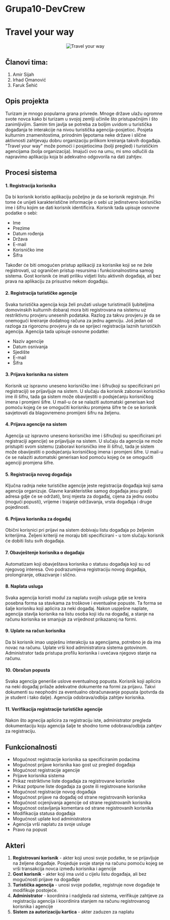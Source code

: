 # Grupa10-DevCrew

# Travel your way


<p align="center">
  
<img src="https://github.com/ooad-2017-2018/Grupa10-DevCrew/blob/master/Resources/logo.png" alt="Travel your way"/>

</p>
  



## Članovi tima: 
1. Amir Sijah
2. Irhad Omanović
3. Faruk Šehić

## Opis projekta

Turizam je mnogo popularna grana privrede. Mnoge države ulažu ogromne svote novca kako bi turizam u svojoj zemlji učinile što pristupačnijim i što zanimljivijim. Samim tim javlja se potreba za boljim uvidom u turistička događanja te interakcije na nivou turistička agencija-posjetioc. Posjeta kulturnim znamenitostima, prirodnim ljepotama neke države i slične aktivnosti zahtjevaju dobru organizaciju prilikom kreiranja takvih događaja. "Travel your way" može pomoći i posjetiocima (bolji pregled) i turističkim agencijama (bolja organizacija). Imajući ovo na umu, mi smo odlučili da napravimo aplikaciju koja bi adekvatno odgovorila na dati zahtjev.

## Procesi sistema

#### 1. Registracija korisnika

Da bi korisnik koristio aplikaciju poželjno je da se korisnik registruje. Pri tome će unijeti karakteristične informacije o sebi uz jedinstveno korisničko ime i šifru kojim se dati korisnik identificira. Korisnik tada upisuje osnovne podatke o sebi:
  * Ime
  * Prezime
  * Datum rođenja
  * Država
  * E-mail
  * Korisničko ime
  * Šifra

Također će biti omogućen pristup aplikaciji za korisnike koji se ne žele registrovati, uz ograničen pristup resursima i funkcionalnostima samog sistema. Gost korisnik će imati priliku vidjeti listu aktivnih događaja, ali bez prava na aplikaciju za prisustvo nekom događaju.


#### 2. Registracija turističke agencije

Svaka turistička agencija koja želi pružati usluge turistima(ili ljubiteljima domovinskih kulturnih dobara) mora biti registrovana na sistemu uz restriktivnu provjeru unesenih podataka. Razlog za takvu provjeru je da se onemogući kreiranje dodatnog računa za jednu agenciju. Još jedan od razloga za rigoroznu provjeru je da se sprijeci registracija laznih turističkih agencija. Agencija tada upisuje osnovne podatke:

  * Naziv agencije
  * Datum osnivanja
  * Sjedište
  * E-mail
  * Šifra

#### 3. Prijava korisnika na sistem

Korisnik uz ispravno uneseno korisničko ime i šifru(koji su specificirani pri registraciji) se prijavljuje na sistem. U slučaju da korisnik zaboravi korisničko ime ili šifru, tada ga sistem može obavijestiti o podsjećanju korisničkog imena i promjeni šifre. U mail-u će se nalaziti automatski generisan kod pomoću kojeg će se omogućiti korisniku promjena šifre te će se korisnik savjetovati da blagovremeno promijeni šifru na željenu.

#### 4. Prijava agencije na sistem

Agencija uz ispravno uneseno korisničko ime i šifru(koji su specificirani pri registraciji agencije) se prijavljuje na sistem. U slučaju da agencija ne može pristupiti svom sistemu (zaboravi korisničko ime ili šifru), tada je sistem može obavijestiti o podsjećanju korisničkog imena i promjeni šifre. U mail-u će se nalaziti automatski generisan kod pomoću kojeg će se omogućiti agenciji promjena šifre.

#### 5. Registracija novog događaja

Ključna radnja neke turističke agencije jeste registracija događaja koji sama agencija organizuje. Glavne karakteristike samog događaja jesu grad(i adresa gdje će se održati), broj mjesta za događaj, cijena za jednu osobu (mogući popusti), vrijeme i trajanje održavanja, vrsta događaja i druge pojedinosti.

#### 6. Prijava korisnika za događaj

Obični korisnici pri prijavi na sistem dobivaju listu događaja po željenim kriterijima. Željeni kriteriji ne moraju biti specificirani - u tom slučaju korisnik će dobiti listu svih događaja.

#### 7. Obavještenje korisnika o događaju

Automatizam koji obavještava korisnika o statusu događaja koji su od njegovog interesa. Ovo podrazumijeva registraciju novog događaja, prolongiranje, otkazivanje i slično.

#### 8. Naplata usluga

Svaka agencija koristi modul za naplatu svojih usluga gdje se kreira posebna forma sa stavkama za troškove i eventualne popuste. Ta forma se šalje korisniku koji aplicira za neki događaj. Nakon uspješne naplate, agencija stavlja korisnika na listu osoba koji idu na događaj, a stanje na računu korisnika se smanjuje za vrijednost prikazanoj na formi.

#### 9. Uplate na račun korisnika

Da bi korisnik imao uspješnu interakciju sa agencijama, potrebno je da ima novac na računu. Uplate vrši kod administratora sistema gotovinom. Administrator tada pristupa profilu korisnika i uvećava njegovo stanje na računu.

#### 10. Obračun popusta

Svaka agencija generiše uslove eventualnog popusta. Korisnik koji aplicira na neki događaj prilaže adekvatne dokumente na formi za prijavu. Takvi dokumenti su neophodni za eventualno obračunavanje popusta (potvrda da je student i tako dalje). Agencija odobrava/odbija zahtjev korisnika.

#### 11. Verifikacija registracije turističke agencije

Nakon što agnecija aplicira za registraciju iste, administrator pregleda dokumentaciju koju agencija šalje te shodno tome odobrava/odbija zahtjev za registraciju.

## Funkcionalnosti

* Mogućnost registracije korisnika sa specificiranim podacima
* Mogućnost prijave korisnika kao gost uz pregled događaja
* Mogućnost registracije agencije 
* Prijave korisnika sistema
* Prikaz restriktivne liste događaja za registrovane korisnike
* Prikaz potpune liste događaja za goste ili registrovane korisnike 
* Mogućnost registracije novog događaja
* Mogućnost prijave na događaj od strane registrovanih korisnika
* Mogućnost ocjenjivanja agencije od strane registrovanih korisnika
* Mogućnost ostavljanja komentara od strane registrovanih korisnika
* Modifikacija statusa događaja
* Mogućnost uplate kod administratora
* Agencija vrši naplatu za svoje usluge
* Pravo na popust

## Akteri

1. **Registrovani korisnik** - akter koji unosi svoje podatke, te se prijavljuje na željene događaje. Posjeduje svoje stanje na računu pomoću kojeg se vrši transakcija novca između korisnika i agencije
2. **Gost korisnik** - akter koji ima uvid u cijelu listu događaja, ali bez mogućnosti prijave na događaje
3. **Turistička agencija** - unosi svoje podatke, registruje nove događaje te modifikuje postojeće.
4. **Administrator** - koordinira i nadgleda rad sistema, verifikuje zahtjeve za registraciju agencija i koordinira stanjem na računu registrovanog korisnika i agencije
5. **Sistem za autorizaciju kartica** - akter zaduzen za naplatu













